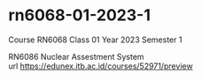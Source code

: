 # rn6068-01-2023-1
Course RN6068 Class 01 Year 2023 Semester 1

RN6086 Nuclear Assestment System \
url https://edunex.itb.ac.id/courses/52971/preview
